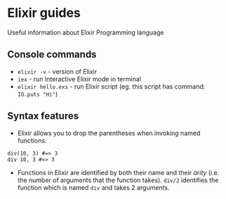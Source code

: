 # Elixir guides

Useful information about Elixir Programming language

## Console commands

- `elixir -v` - version of Elixir
- `iex` - run Interactive Elixir mode in terminal
- `elixir hello.exs` - run Elixir script (eg. this script has command: `IO.puts "Hi"`)

## Syntax features

- Elixir allows you to drop the parentheses when invoking named functions:

```
div(10, 3) #=> 3
div 10, 3 #=> 3
```

- Functions in Elixir are identified by both their name and their *arity* (i.e. the number of arguments that the function takes). `div/2` identifies the function which is named `div` and takes 2 arguments.
